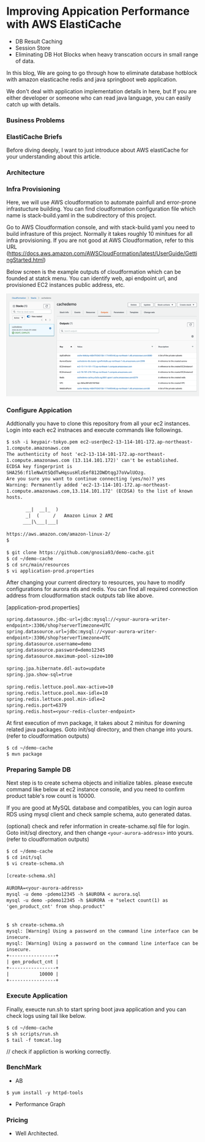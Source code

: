 
# Improving Appication Performance with AWS ElastiCache #

- DB Result Caching
- Session Store
- Eliminating DB Hot Blocks when heavy transcation occurs in small range of data. 

In this blog, We are going to go through how to eliminate database hotblock with amazon elasticache redis and
java springboot web application.

We don't deal with application implementation details in here, but If you are either developer or someone who can read
java language, you can easily catch up with details.


### Business Problems ###


### ElastiCache Briefs ###

Before diving deeply, I want to just introduce about AWS elastiCache for your understanding about this article.

### Architecture ###



### Infra Provisioning ###

Here, we will use AWS cloudformation to automate painfull and error-prone infrastucture building. 
You can find cloudformation configuration file which name is stack-build.yaml in the subdirectory of this project.

Go to AWS Cloudformation console, and with stack-build.yaml you need to build infrasture of this project. 
Normally it takes roughly 10 minitues for all infra provisioning.
If you are not good at AWS Cloudformation, refer to this URL (https://docs.aws.amazon.com/AWSCloudFormation/latest/UserGuide/GettingStarted.html)

Below screen is the example outputs of cloudformation which can be founded at statck menu.
You can identify web, api endpoint url, and provisioned EC2 instances public address, etc.

![cf-outputs](https://github.com/gnosia93/demo-cache/blob/master/document/cf-outputs.png)

### Configure Appication ###

Addtionally you have to clone this repository from all your ec2 instances.
Login into each ec2 instnaces and execute commands like followings.

```
$ ssh -i keypair-tokyo.pem ec2-user@ec2-13-114-101-172.ap-northeast-1.compute.amazonaws.com
The authenticity of host 'ec2-13-114-101-172.ap-northeast-1.compute.amazonaws.com (13.114.101.172)' can't be established.
ECDSA key fingerprint is SHA256:f1leNwUtSQdTwHqsusHlzEef812DWDtqgJ7oVwlUOzg.
Are you sure you want to continue connecting (yes/no)? yes
Warning: Permanently added 'ec2-13-114-101-172.ap-northeast-1.compute.amazonaws.com,13.114.101.172' (ECDSA) to the list of known hosts.

       __|  __|_  )
       _|  (     /   Amazon Linux 2 AMI
      ___|\___|___|

https://aws.amazon.com/amazon-linux-2/
$ 

$ git clone https://github.com/gnosia93/demo-cache.git
$ cd ~/demo-cache
$ cd src/main/resources
$ vi application-prod.properties
```
After changing your current directory to resources, you have to modify configurations for aurora rds and redis.
You can find all required connection address from cloudformation stack outputs tab like above. 

[application-prod.properties]
```
spring.datasource.jdbc-url=jdbc:mysql://<your-aurora-writer-endpoint>:3306/shop?serverTimezone=UTC
spring.datasource.url=jdbc:mysql://<your-aurora-writer-endpoint>:3306/shop?serverTimezone=UTC
spring.datasource.username=demo
spring.datasource.password=demo12345
spring.datasource.maximum-pool-size=100

spring.jpa.hibernate.ddl-auto=update
spring.jpa.show-sql=true

spring.redis.lettuce.pool.max-active=10
spring.redis.lettuce.pool.max-idle=10
spring.redis.lettuce.pool.min-idle=2
spring.redis.port=6379
spring.redis.host=<your-redis-cluster-endpoint>        
```
At first execution of mvn package, it takes about 2 minitus for downing related java packages.
Goto init/sql directory, and then change <your-aurora-address> into yours.(refer to cloudformation outputs)
```
$ cd ~/demo-cache
$ mvn package
```

### Preparing Sample DB ###

Next step is to create schema objects and initialize tables. please execute command like below at ec2 instance console,
and you need to confirm product table's row count is 10000. 

If you are good at MySQL database and compatibles, you can login auroa RDS using mysql client and check sample schema,
auto generated datas.

(optional) check and refer information in create-schame.sql file for login. 
Goto init/sql directory, and then change `<your-aurora-address>` into yours.(refer to cloudformation outputs)
```
$ cd ~/demo-cache
$ cd init/sql
$ vi create-schema.sh 

[create-schema.sh]

AURORA=<your-aurora-address>
mysql -u demo -pdemo12345 -h $AURORA < aurora.sql
mysql -u demo -pdemo12345 -h $AURORA -e "select count(1) as 'gen_product_cnt' from shop.product"
    
    
$ sh create-schema.sh 
mysql: [Warning] Using a password on the command line interface can be insecure.
mysql: [Warning] Using a password on the command line interface can be insecure.
+-----------------+
| gen_product_cnt |
+-----------------+
|           10000 |
+-----------------+                                                 
```

### Execute Application ###

Finally, exeucte run.sh to start spring boot java application and you can check logs using tail like below.

```
$ cd ~/demo-cache
$ sh scripts/run.sh
$ tail -f tomcat.log
```
// check if appliction is working correctly.


### BenchMark ###

- AB

```
$ yum install -y httpd-tools

```

- Performance Graph


### Pricing ###

- Well Architected.




